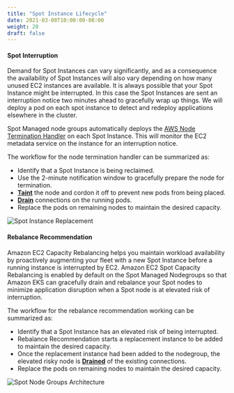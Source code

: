 ```yaml
---
title: "Spot Instance Lifecycle"
date: 2021-03-08T10:00:00-08:00
weight: 20
draft: false
---
```

#### Spot Interruption

Demand for Spot Instances can vary significantly, and as a consequence the availability of Spot Instances will also vary depending on how many unused EC2 instances are available. It is always possible that your Spot Instance might be interrupted. In this case the Spot Instances are sent an interruption notice two minutes ahead to gracefully wrap up things. We will deploy a pod on each spot instance to detect and redeploy applications elsewhere in the cluster.

Spot Managed node groups automatically deploys the [AWS Node Termination Handler](https://github.com/aws/aws-node-termination-handler) on each Spot Instance. This will monitor the EC2 metadata service on the instance for an interruption notice.

The workflow for the node termination handler can be summarized as:

* Identify that a Spot Instance is being reclaimed.
* Use the 2-minute notification window to gracefully prepare the node for termination.
* [**Taint**](https://kubernetes.io/docs/concepts/configuration/taint-and-toleration/) the node and cordon it off to prevent new pods from being placed.
* [**Drain**](https://kubernetes.io/docs/tasks/administer-cluster/safely-drain-node/) connections on the running pods.
* Replace the pods on remaining nodes to maintain the desired capacity.

![Spot Instance Replacement](/images/spotworkers/spot_instance_replacement.png)

#### Rebalance Recommendation

Amazon EC2 Capacity Rebalancing helps you maintain workload availability by proactively augmenting your fleet with a new Spot Instance before a running instance is interrupted by EC2. Amazon EC2 Spot Capacity Rebalancing is enabled by default on the Spot Managed Nodegroups so that Amazon EKS can gracefully drain and rebalance your Spot nodes to minimize application disruption when a Spot node is at elevated risk of interruption. 

The workflow for the rebalance recommendation working can be summarized as:

* Identify that a Spot Instance has an elevated risk of being interrupted.
* Rebalance Recommendation starts a replacement instance to be added to maintain the desired capacity.
* Once the replacement instance had been added to the nodegroup, the elevated risky node is [**Drained**](https://kubernetes.io/docs/tasks/administer-cluster/safely-drain-node/) of the existing connections. 
* Replace the pods on remaining nodes to maintain the desired capacity. 

![Spot Node Groups Architecture](/images/spotworkers/spot_rebalance_recommendation.png)
